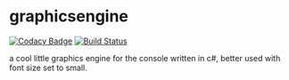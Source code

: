 # graphicsengine

[![Codacy Badge](https://api.codacy.com/project/badge/Grade/fb52affe762f42e081eaf661341ac76a)](https://app.codacy.com/manual/COLVERTYETY/graphicsengine?utm_source=github.com&utm_medium=referral&utm_content=COLVERTYETY/graphicsengine&utm_campaign=Badge_Grade_Dashboard)
[![Build Status](https://travis-ci.org/COLVERTYETY/graphicsengine.svg?branch=master)](https://travis-ci.org/COLVERTYETY/graphicsengine)

a cool little graphics engine for the console written in c#, better used with font size set to small.

